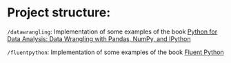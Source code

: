 # Project structure:

`/datawrangling`: Implementation of some examples of the book [Python for Data Analysis: Data Wrangling with Pandas, NumPy, and IPython](https://www.amazon.ca/gp/product/1491957662)

`/fluentpython`: Implementation of some examples of the book [Fluent Python](http://shop.oreilly.com/product/0636920032519.do)
